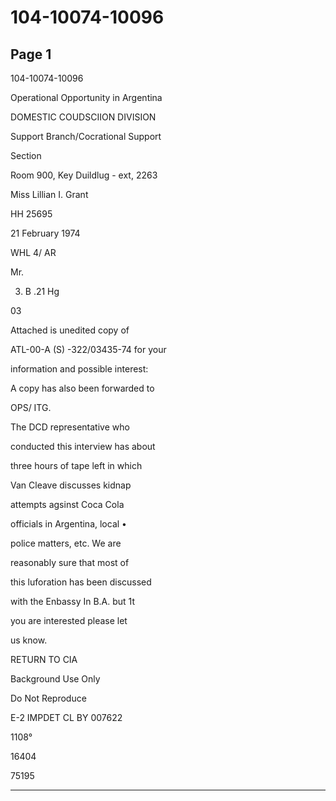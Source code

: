 # 104-10074-10096

## Page 1

104-10074-10096

Operational Opportunity in Argentina

DOMESTIC COUDSCIION DIVISION

Support Branch/Cocrational Support

Section

Room 900, Key Duildlug - ext, 2263

Miss Lillian I. Grant

HH 25695

21 February 1974

WHL 4/ AR

Mr.

3. B .21 Hg

03

Attached is unedited copy of

ATL-00-A (S) -322/03435-74 for your

information and possible interest:

A copy has also been forwarded to

OPS/ ITG.

The DCD representative who

conducted this interview has about

three hours of tape left in which

Van Cleave discusses kidnap

attempts agsinst Coca Cola

officials in Argentina, local •

police matters, etc. We are

reasonably sure that most of

this luforation has been discussed

with the Enbassy In B.A. but 1t

you are interested please let

us know.

RETURN TO CIA

Background Use Only

Do Not Reproduce

E-2 IMPDET CL BY 007622

1108°

16404

75195

---

